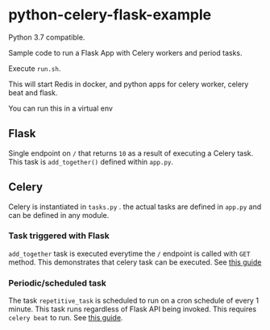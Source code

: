 # python-celery-flask-example

Python 3.7 compatible.

Sample code to run a Flask App with Celery workers and period tasks.

Execute `run.sh`.

This will start Redis in docker, and python apps for celery worker, celery beat and flask.

You can run this in a virtual env

## Flask

Single endpoint on `/` that returns `10` as a result of executing a Celery task.
This task is `add_together()` defined within `app.py`.

## Celery

Celery is instantiated in `tasks.py` . the actual tasks are defined in `app.py` and can be defined in any module.

### Task triggered with Flask

`add_together` task is executed everytime the `/` endpoint is called with `GET` method. This demonstrates that celery 
task can be executed. See [this guide](https://flask.palletsprojects.com/en/1.1.x/patterns/celery/)

### Periodic/scheduled task

The task `repetitive_task` is scheduled to run on a cron schedule of every 1 minute. This task runs regardless of Flask 
API being invoked. This requires `celery beat` to run. 
See [this guide](https://docs.celeryproject.org/en/stable/userguide/periodic-tasks.html#starting-the-scheduler). 
